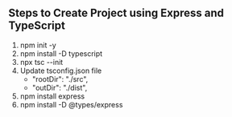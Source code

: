 ## Steps to Create Project using Express and TypeScript

1. npm init -y
2. npm install -D typescript
3. npx tsc --init
4. Update tsconfig.json file
    - "rootDir": "./src", 
    - "outDir": "./dist", 
5. npm install express
6. npm install -D @types/express
